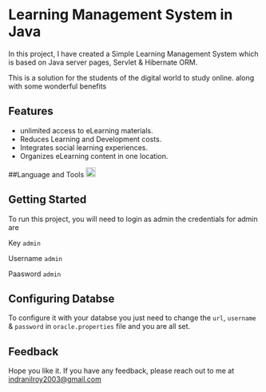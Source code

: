 
# Learning Management System in Java


In this project, I have created a Simple Learning Management System which is based on Java server pages, Servlet & Hibernate ORM.

This is a solution for the students of the digital world to study online. along with some wonderful benefits  





## Features
- unlimited access to eLearning materials.
- Reduces Learning and Development costs.
- Integrates social learning experiences.
- Organizes eLearning content in one location.

##Language and Tools
<code><img height="20" src="https://user-images.githubusercontent.com/87275536/152065867-daf37e45-0bd8-4b50-a9e2-e484bd85090d.png"></code>

## Getting Started

To run this project, you will need to login as admin the credentials for admin are 

Key `admin`

Username  `admin`

Paasword  `admin`

## Configuring Databse

To configure it with your databse you just need to change the ```url```, ```username``` & ```password``` in 
``` oracle.properties ``` file and you are all set. 





## Feedback

Hope you like it. 
If you have any feedback, please reach out to me at indranilroy2003@gmail.com


